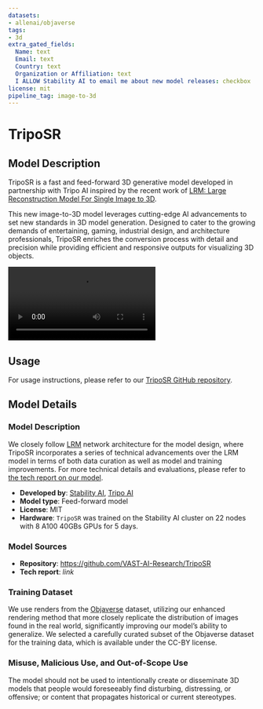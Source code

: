 ```yaml
---
datasets:
- allenai/objaverse
tags:
- 3d
extra_gated_fields:
  Name: text
  Email: text
  Country: text
  Organization or Affiliation: text
  I ALLOW Stability AI to email me about new model releases: checkbox
license: mit
pipeline_tag: image-to-3d
---
```

# TripoSR

## Model Description

TripoSR is a fast and feed-forward 3D generative model developed in partnership with Tripo AI inspired by the recent work of [LRM: Large Reconstruction Model For Single Image to 3D](https://arxiv.org/abs/2311.04400).

This new image-to-3D model leverages cutting-edge AI advancements to set new standards in 3D model generation. Designed to cater to the growing demands of entertaining, gaming, industrial design, and architecture professionals, TripoSR enriches the conversion process with detail and precision while providing efficient and responsive outputs for visualizing 3D objects.

![](figures/input800.mp4)

## Usage

For usage instructions, please refer to our [TripoSR GitHub repository](https://github.com/VAST-AI-Research/TripoSR).

## Model Details

### Model Description

We closely follow [LRM](https://arxiv.org/abs/2311.04400) network architecture for the model design, where TripoSR incorporates a series of technical advancements over the LRM model in terms of both data curation as well as model and training improvements. For more technical details and evaluations, please refer to [the tech report on our model](link).

* **Developed by**: [Stability AI](https://stability.ai/), [Tripo AI](https://tripo3d.ai/)
* **Model type**: Feed-forward model
* **License**: MIT
* **Hardware**: `TripoSR` was trained on the Stability AI cluster on 22 nodes with 8 A100 40GBs GPUs for 5 days.

### Model Sources

* **Repository**: https://github.com/VAST-AI-Research/TripoSR
* **Tech report**: *link*

### Training Dataset

We use renders from the [Objaverse](https://objaverse.allenai.org/objaverse-1.0) dataset, utilizing our enhanced rendering method that more closely replicate the distribution of images found in the real world, significantly improving our model’s ability to generalize. We selected a carefully curated subset of the Objaverse dataset for the training data, which is available under the CC-BY license. 


### Misuse, Malicious Use, and Out-of-Scope Use

The model should not be used to intentionally create or disseminate 3D models that people would foreseeably find disturbing, distressing, or offensive; or content that propagates historical or current stereotypes.